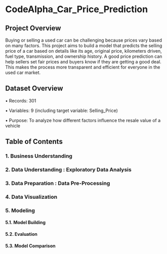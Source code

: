 # CodeAlpha_Car_Price_Prediction

## Project Overview
Buying or selling a used car can be challenging because prices vary based on many factors. This project aims to build a model that predicts the selling price of a car based on details like its age, original price, kilometers driven, fuel type, transmission, and ownership history.
A good price prediction can help sellers set fair prices and buyers know if they are getting a good deal. This makes the process more transparent and efficient for everyone in the used car market.

## Dataset Overview
•	Records: 301

•	Variables: 9 (including target variable: Selling_Price)

•	Purpose: To analyze how different factors influence the resale value of a vehicle

## Table of Contents
### 1.	Business Understanding 
### 2.	Data Understanding : Exploratory Data Analysis 
### 3.	Data Preparation : Data Pre-Processing 
### 4.	Data Visualization 
### 5.	Modeling
#### 5.1.	Model Building
#### 5.2.	Evaluation 
#### 5.3.	Model Comparison
